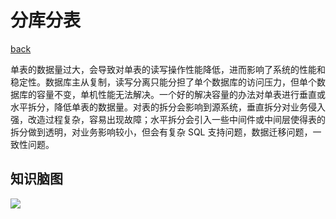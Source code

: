 # 分库分表

[back](../README.md)

单表的数据量过大，会导致对单表的读写操作性能降低，进而影响了系统的性能和稳定性。数据库主从复制，读写分离只能分担了单个数据库的访问压力，但单个数据库的容量不变，单机性能无法解决。一个好的解决容量的办法对单表进行垂直或水平拆分，降低单表的数据量。对表的拆分会影响到源系统，垂直拆分对业务侵入强，改造过程复杂，容易出现故障；水平拆分会引入一些中间件或中间层使得表的拆分做到透明，对业务影响较小，但会有复杂 SQL 支持问题，数据迁移问题，一致性问题。

## 知识脑图

![](./mind/6.分库分表.svg)